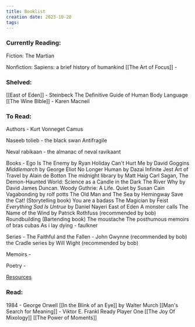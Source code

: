 ```yaml
---
title: Booklist
creation date: 2023-10-20
tags:
---
```

### Currently Reading:
Fiction:
The Martian

Nonfiction:
Sapiens: a brief history of humankind
[[The Art of Focus]] - 

### Shelved: 
[[East of Eden]] - Steinbeck
The Definitive Guide of Human Body Language
[[The Wine Bible]] - Karen Macneil
### To Read:
Authors -
Kurt Vonneget
Camus

Naseeb tolieb - the black swan
Antifragile

Neval rabikaan - the almanac of neval ravikaant

Books -
Ego Is The Enemy by Ryan Holiday
Can't Hurt Me by David Goggins
_Middlemarch_ by George Eliot
No Longer Human by Dazai
Infinite Jest
Art of Travel by Alain de Botton
The midnight library by Matt Haig
Carl Sagan, The Demon-Haunted World: Science as a Candle in the Dark
The River Why by David James Duncan.
Woody Guthrie: A Life.
Quiet by Susan Cain
Vagabonding by rolf potts
The Old Man and The Sea by Hemingway
Save the Cat! (Storytelling book)
You are a badass
The Magician by Feist
_Everything Sad Is Untrue_ by Daniel Nayeri
East of Eden
A monster calls
The Name of the Wind by Patrick Rothfuss (recommended by bob)
Roundbuilding (Bartending book)
The moustache
The posthumous memoirs of bras cubas
As i lay dying - faulkner


Series -
The Faithful and the Fallen - John Gwynne  (recommended by bob)
the Cradle series by Will Wight (recommended by bob)

Memoirs - 

Poetry -

[Resources](https://www.reddit.com/r/suggestmeabook/comments/w9by6a/books_that_shaped_your_20s/)

### Read:
1984 - George Orwell
[[In the Blink of an Eye]] by Walter Murch
[[Man's Search for Meaning]] - Viktor E. Frankl
Ready Player One
[[The Joy Of Mixology]]
[[The Power of Moments]]
